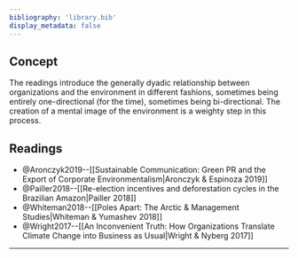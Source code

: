 ```yaml
---
bibliography: 'library.bib'
display_metadata: false
---
```


## Concept

The readings introduce the generally dyadic relationship between organizations and the environment in different fashions, sometimes being entirely one-directional (for the time), sometimes being bi-directional. The creation of a mental image of the environment is a weighty step in this process.

## Readings

* @Aronczyk2019--[[Sustainable Communication: Green PR and the Export of Corporate Environmentalism|Aronczyk & Espinoza 2019]]
* @Pailler2018--[[Re-election incentives and deforestation cycles in the Brazilian Amazon|Pailler 2018]]
* @Whiteman2018--[[Poles Apart: The Arctic & Management Studies|Whiteman & Yumashev 2018]]
* @Wright2017--[[An Inconvenient Truth: How Organizations Translate Climate Change into Business as Usual|Wright & Nyberg 2017]]

---
